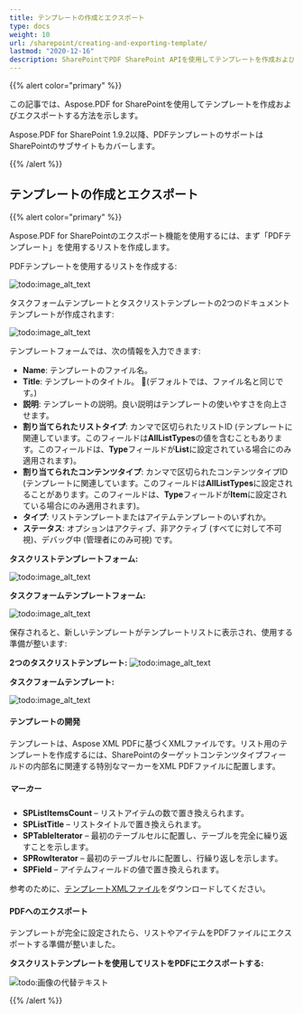 ```yaml
---
title: テンプレートの作成とエクスポート
type: docs
weight: 10
url: /sharepoint/creating-and-exporting-template/
lastmod: "2020-12-16"
description: SharePointでPDF SharePoint APIを使用してテンプレートを作成およびエクスポートできます。
---
```


{{% alert color="primary" %}}

この記事では、Aspose.PDF for SharePointを使用してテンプレートを作成およびエクスポートする方法を示します。

Aspose.PDF for SharePoint 1.9.2以降、PDFテンプレートのサポートはSharePointのサブサイトもカバーします。

{{% /alert %}}

## **テンプレートの作成とエクスポート**
{{% alert color="primary" %}}

Aspose.PDF for SharePointのエクスポート機能を使用するには、まず「PDFテンプレート」を使用するリストを作成します。

PDFテンプレートを使用するリストを作成する:

![todo:image_alt_text](creating-and-exporting-template_1.png)

タスクフォームテンプレートとタスクリストテンプレートの2つのドキュメントテンプレートが作成されます:

![todo:image_alt_text](creating-and-exporting-template_2.png)

テンプレートフォームでは、次の情報を入力できます:

- **Name**: テンプレートのファイル名。
- **Title**: テンプレートのタイトル。
  (デフォルトでは、ファイル名と同じです。)
- **説明**: テンプレートの説明。良い説明はテンプレートの使いやすさを向上させます。
- **割り当てられたリストタイプ**: カンマで区切られたリストID (テンプレートに関連しています。このフィールドは**AllListTypes**の値を含むこともあります。このフィールドは、**Type**フィールドが**List**に設定されている場合にのみ適用されます)。
- **割り当てられたコンテンツタイプ**: カンマで区切られたコンテンツタイプID (テンプレートに関連しています。このフィールドは**AllListTypes**に設定されることがあります。このフィールドは、**Type**フィールドが**Item**に設定されている場合にのみ適用されます)。
- **タイプ**: リストテンプレートまたはアイテムテンプレートのいずれか。
- **ステータス**: オプションはアクティブ、非アクティブ (すべてに対して不可視)、デバッグ中 (管理者にのみ可視) です。

**タスクリストテンプレートフォーム:**

![todo:image_alt_text](creating-and-exporting-template_3.png)




**タスクフォームテンプレートフォーム:**

![todo:image_alt_text](creating-and-exporting-template_4.png)




保存されると、新しいテンプレートがテンプレートリストに表示され、使用する準備が整います:


**2つのタスクリストテンプレート:**
![todo:image_alt_text](creating-and-exporting-template_5.png)

**タスクフォームテンプレート:**

![todo:image_alt_text](creating-and-exporting-template_6.png)

#### **テンプレートの開発**
テンプレートは、Aspose XML PDFに基づくXMLファイルです。リスト用のテンプレートを作成するには、SharePointのターゲットコンテンツタイプフィールドの内部名に関連する特別なマーカーをXML PDFファイルに配置します。
##### **マーカー**
- **SPListItemsCount** – リストアイテムの数で置き換えられます。
- **SPListTitle** – リストタイトルで置き換えられます。
- **SPTableIterator** – 最初のテーブルセルに配置し、テーブルを完全に繰り返すことを示します。
- **SPRowIterator** – 最初のテーブルセルに配置し、行繰り返しを示します。
- **SPField** – アイテムフィールドの値で置き換えられます。

参考のために、[テンプレートXMLファイル](attachments/8421394/8618082.zip)をダウンロードしてください。
#### **PDFへのエクスポート**
テンプレートが完全に設定されたら、リストやアイテムをPDFファイルにエクスポートする準備が整いました。

**タスクリストテンプレートを使用してリストをPDFにエクスポートする:**


![todo:画像の代替テキスト](creating-and-exporting-template_7.png)

{{% /alert %}}

